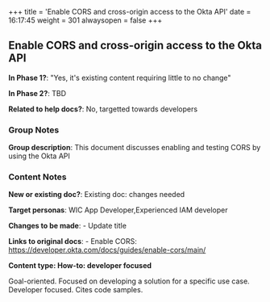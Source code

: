 +++
title = 'Enable CORS and cross-origin access to the Okta API'
date = 16:17:45
weight = 301
alwaysopen = false
+++

## Enable CORS and cross-origin access to the Okta API

**In Phase 1?**: "Yes, it's existing content requiring little to no change"

**In Phase 2?**: TBD

**Related to help docs?**: No, targetted towards developers


### Group Notes

**Group description**: This document discusses enabling and testing CORS by using the Okta API

### Content Notes

**New or existing doc?**: Existing doc: changes needed

**Target personas**: WIC App Developer,Experienced IAM developer

**Changes to be made**: - Update title

**Links to original docs**: - Enable CORS: https://developer.okta.com/docs/guides/enable-cors/main/

**Content type: How-to: developer focused**

Goal-oriented. Focused on developing a solution for a specific use case. Developer focused. Cites code samples.



